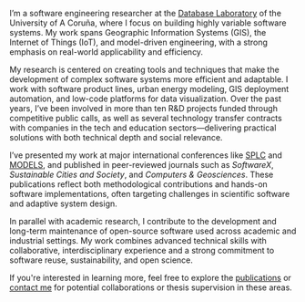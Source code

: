 I’m a software engineering researcher at the [Database Laboratory](https://lbd.udc.es/) of the University of A Coruña, where I focus on building highly variable software systems. My work spans Geographic Information Systems (GIS), the Internet of Things (IoT), and model-driven engineering, with a strong emphasis on real-world applicability and efficiency.

My research is centered on creating tools and techniques that make the development of complex software systems more efficient and adaptable. I work with software product lines, urban energy modeling, GIS deployment automation, and low-code platforms for data visualization. Over the past years, I’ve been involved in more than ten R&D projects funded through competitive public calls, as well as several technology transfer contracts with companies in the tech and education sectors—delivering practical solutions with both technical depth and social relevance.

I’ve presented my work at major international conferences like [SPLC](https://www.splc.net/) and [MODELS](https://conf.researchr.org/home/models-2024), and published in peer-reviewed journals such as *SoftwareX*, *Sustainable Cities and Society*, and *Computers & Geosciences*. These publications reflect both methodological contributions and hands-on software implementations, often targeting challenges in scientific software and adaptive system design.

In parallel with academic research, I contribute to the development and long-term maintenance of open-source software used across academic and industrial settings. My work combines advanced technical skills with collaborative, interdisciplinary experience and a strong commitment to software reuse, sustainability, and open science.

If you're interested in learning more, feel free to explore the [publications](/publications.md) or [contact me](mailto:victor.lamas@udc.es) for potential collaborations or thesis supervision in these areas.